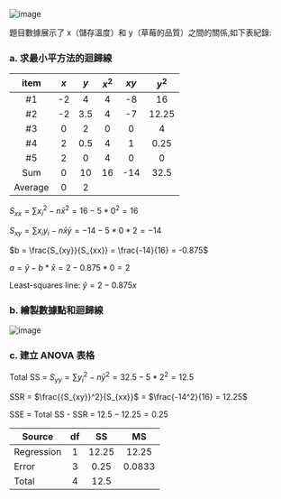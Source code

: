 ![image](https://github.com/user-attachments/assets/0bb55bdf-7c3c-4065-9b49-0854f5711cfc)

題目數據展示了 x（儲存溫度）和 y（草莓的品質）之間的關係,如下表紀錄: 

### a. 求最小平方法的迴歸線

|item| $x$ | $y$ |$x^2$|$xy$|$y^2$|
|:--:|:--:|:--:|:--:|:--:|:--:|
|#1|-2|4|4|-8|16|
|#2|-2|3.5|4|-7|12.25|
|#3|0|2|0|0|4|
|#4|2|0.5|4|1|0.25|
|#5|2|0|4|0|0|
|Sum|0|10|16|-14|32.5|  
|Average|0|2||||

$S_{xx} = \sum{{x_{i}}^2} - n\bar{x}^2 = 16 - 5 * 0^2 = 16$  

$S_{xy} = \sum{x_{i}y_{i}} - n\bar{x}\bar{y} = -14 - 5 * 0 * 2 = -14$  

$b = \frac{S_{xy}}{S_{xx}} = \frac{-14}{16} = -0.875$  

$a = \bar{y} - b * \bar{x} = 2 - 0.875 * 0 = 2$  

Least-squares line: $\hat{y} = 2 -0.875x$  


### b.  繪製數據點和迴歸線

![image](https://github.com/user-attachments/assets/e08d5401-1fba-41fe-82ec-f369e4bf2ca3)



### c. 建立 ANOVA 表格  

Total SS = $S_{yy} = \sum{{y_{i}}^2} - n {\bar{y}}^2 = 32.5 - 5 * 2^2 = 12.5$  

SSR = $\frac{{S_{xy}}^2}{S_{xx}}$ = $\frac{-14^2}{16} = 12.25$  

SSE = Total SS - SSR = $12.5 - 12.25 = 0.25$


|   Source   |df|SS |MS|  
|------------|:---:|:---:|:---:|  
| Regression | 1 |12.25| 12.25|  
| Error      | 3 | 0.25| 0.0833|  
| Total      | 4 |12.5 |  
